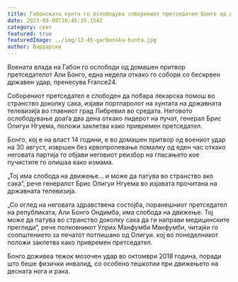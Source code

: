 ```yaml
---
title: Габонската хунта го ослободува соборениот претседател Бонго од домашен притвор
date: 2023-09-08T10:45:19.154Z
category: свет
featured: true
featuredImage: ../img/12-45-garbonska-hunta.jpg
author: Вардарски
---
```

Воената влада на Габон го ослободи од домашен притвор претседателот Али Бонго, една недела откако го собори со бескрвен државен удар, пренесува France24.

Соборениот претседател е слободен да побара лекарска помош во странство доколку сака, изјави портпаролот на хунтата на државната телевизија во главниот град Либревил во средата. Неговото ослободување доаѓа два дена откако лидерот на пучот, генерал Брис Олигуи Нгуема, положи заклетва како привремен претседател.

Бонго, кој е на власт 14 години, е во домашен притвор од воениот удар на 30 август, извршен без крвопролевање помалку од еден час откако неговата партија го објави неговиот реизбор на гласањето кое пучистите го опишаа како измама.

„Тој има слобода на движење... и може да патува во странство ако сака“, рече генералот Брис Олигуи Нгуема во изјавата прочитана на државната телевизија.

„Со оглед на неговата здравствена состојба, поранешниот претседател на републиката, Али Бонго Ондимба, има слобода на движење. Тој може да патува во странство доколку сака да ги направи медицинските прегледи“, рече полковникот Улрих Манфумби Манфумби, читајќи го соопштението за печатот потпишано од Олигуи. кој во понеделникот положи заклетва како привремен претседател.

Бонго доживеа тежок мозочен удар во октомври 2018 година, поради што беше физички инвалид, со особено тешкотии при движењето на десната нога и рака.